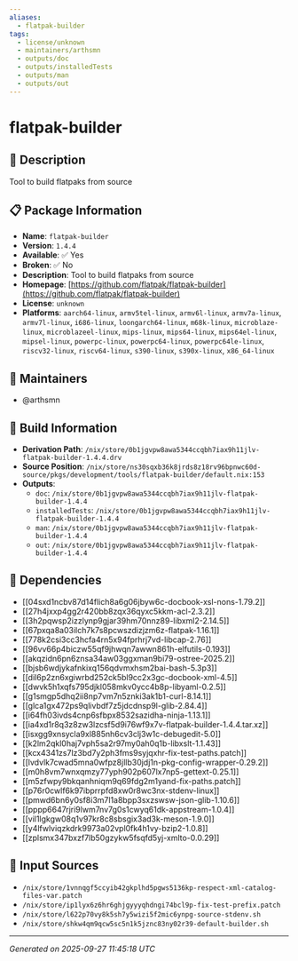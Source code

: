 ```yaml
---
aliases:
  - flatpak-builder
tags:
  - license/unknown
  - maintainers/arthsmn
  - outputs/doc
  - outputs/installedTests
  - outputs/man
  - outputs/out
---
```


# flatpak-builder

## 📝 Description

Tool to build flatpaks from source

## 📋 Package Information

- **Name**: `flatpak-builder`
- **Version**: `1.4.4`
- **Available**: ✅ Yes
- **Broken**: ✅ No
- **Description**: Tool to build flatpaks from source
- **Homepage**: [https://github.com/flatpak/flatpak-builder](https://github.com/flatpak/flatpak-builder)
- **License**: `unknown`
- **Platforms**: `aarch64-linux`, `armv5tel-linux`, `armv6l-linux`, `armv7a-linux`, `armv7l-linux`, `i686-linux`, `loongarch64-linux`, `m68k-linux`, `microblaze-linux`, `microblazeel-linux`, `mips-linux`, `mips64-linux`, `mips64el-linux`, `mipsel-linux`, `powerpc-linux`, `powerpc64-linux`, `powerpc64le-linux`, `riscv32-linux`, `riscv64-linux`, `s390-linux`, `s390x-linux`, `x86_64-linux`
## 👥 Maintainers

- @arthsmn


## 🔧 Build Information

- **Derivation Path**: `/nix/store/0b1jgvpw8awa5344ccqbh7iax9h11jlv-flatpak-builder-1.4.4.drv`
- **Source Position**: `/nix/store/ns30sqxb36k8jrds8z18rv96bpnwc60d-source/pkgs/development/tools/flatpak-builder/default.nix:153`
- **Outputs**:
  - `doc`:  `/nix/store/0b1jgvpw8awa5344ccqbh7iax9h11jlv-flatpak-builder-1.4.4`
  - `installedTests`:  `/nix/store/0b1jgvpw8awa5344ccqbh7iax9h11jlv-flatpak-builder-1.4.4`
  - `man`:  `/nix/store/0b1jgvpw8awa5344ccqbh7iax9h11jlv-flatpak-builder-1.4.4`
  - `out`:  `/nix/store/0b1jgvpw8awa5344ccqbh7iax9h11jlv-flatpak-builder-1.4.4`

## 🔗 Dependencies

- [[04sxd1ncbv87d14flich8a6g06jbyw6c-docbook-xsl-nons-1.79.2]]
- [[27h4jxxp4gg2r420bb8zqx36qyxc5kkm-acl-2.3.2]]
- [[3h2pqwsp2izzlynp9gjar39hm70nnz89-libxml2-2.14.5]]
- [[67pxqa8a03ilch7k7s8pcwszdizjzm6z-flatpak-1.16.1]]
- [[778k2csi3cc3hcfa4rn5x94fprhrj7vd-libcap-2.76]]
- [[96vv66p4biczw55qf9jhwqn7awwn861h-elfutils-0.193]]
- [[akqzidn6pn6znsa34aw03ggxman9bi79-ostree-2025.2]]
- [[bjsb6wdjykafnkixq156qdvmxhsm2bai-bash-5.3p3]]
- [[dil6p2zn6xgiwrbd252ck5bl9cc2x3gc-docbook-xml-4.5]]
- [[dwvk5h1xqfs795djkl058mkv0ycc4b8p-libyaml-0.2.5]]
- [[g1smgp5dhq2ii8np7vm7n5znki3ak1b1-curl-8.14.1]]
- [[glca1gx472ps9qlivbdf7z5jdcdnsp9l-glib-2.84.4]]
- [[i64fh03ivds4cnp6sfbpx8532sazidha-ninja-1.13.1]]
- [[ia4xd1r8q3z8zw3lzcsf5d9i76wf9x7v-flatpak-builder-1.4.4.tar.xz]]
- [[isxgg9xnsycla9xl885nh6cv3clj3w1c-debugedit-5.0]]
- [[k2lm2qkl0haj7vph5sa2r97my0ah0q1b-libxslt-1.1.43]]
- [[kcx4341zs7lz3bd7y2ph3fms9syjqxhr-fix-test-paths.patch]]
- [[lvdvlk7cwad5mna0wfpz8jllb30jdj1n-pkg-config-wrapper-0.29.2]]
- [[m0h8vm7wnxqmzy77yph902p607lx7np5-gettext-0.25.1]]
- [[m5zfwpy9bkqanhniqm9q69fdg2m1yand-fix-paths.patch]]
- [[p76r0cwlf6k97ibprrpfd8xw0r8wc3nx-stdenv-linux]]
- [[pmwd6bn6y0sf8i3m7l1a8bpp3sxzswsw-json-glib-1.10.6]]
- [[pppp6647rjri9lwm7nv7g0s1cwyq61dk-appstream-1.0.4]]
- [[vil1lgkgw08q1v97kr8c8sbsgix3ad3k-meson-1.9.0]]
- [[y4lfwlviqzkdrk9973a02vpl0fk4h1vy-bzip2-1.0.8]]
- [[zplsmx347bxzf7lb50gzykw5fsqfd5yj-xmlto-0.0.29]]

## 📁 Input Sources

- `/nix/store/1vnnqgf5ccyib42gkplhd5pgws5136kp-respect-xml-catalog-files-var.patch`
- `/nix/store/ip1lyx6z6hr6ghjgyyyqhdngi74bcl9p-fix-test-prefix.patch`
- `/nix/store/l622p70vy8k5sh7y5wizi5f2mic6ynpg-source-stdenv.sh`
- `/nix/store/shkw4qm9qcw5sc5n1k5jznc83ny02r39-default-builder.sh`

---
*Generated on 2025-09-27 11:45:18 UTC*
